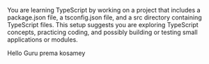 You are learning TypeScript by working on a project that includes a package.json file, a tsconfig.json file, and a src directory containing TypeScript files. This setup suggests you are exploring TypeScript concepts, practicing coding, and possibly building or testing small applications or modules.

Hello Guru prema kosamey